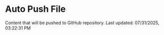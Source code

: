# Auto Push File

Content that will be pushed to GitHub repository.
Last updated: 07/31/2025, 03:22:31 PM